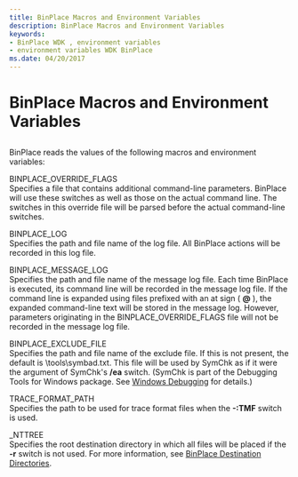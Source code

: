```yaml
---
title: BinPlace Macros and Environment Variables
description: BinPlace Macros and Environment Variables
keywords:
- BinPlace WDK , environment variables
- environment variables WDK BinPlace
ms.date: 04/20/2017
---
```


# BinPlace Macros and Environment Variables


## <span id="ddk_binplace_environment_variables_tools"></span><span id="DDK_BINPLACE_ENVIRONMENT_VARIABLES_TOOLS"></span>


BinPlace reads the values of the following macros and environment variables:

<span id="BINPLACE_OVERRIDE_FLAGS"></span><span id="binplace_override_flags"></span>BINPLACE\_OVERRIDE\_FLAGS  
Specifies a file that contains additional command-line parameters. BinPlace will use these switches as well as those on the actual command line. The switches in this override file will be parsed before the actual command-line switches.

<span id="________BINPLACE_LOG_______"></span><span id="________binplace_log_______"></span> BINPLACE\_LOG   
Specifies the path and file name of the log file. All BinPlace actions will be recorded in this log file.

<span id="BINPLACE_MESSAGE_LOG"></span><span id="binplace_message_log"></span>BINPLACE\_MESSAGE\_LOG  
Specifies the path and file name of the message log file. Each time BinPlace is executed, its command line will be recorded in the message log file. If the command line is expanded using files prefixed with an at sign ( **@** ), the expanded command-line text will be stored in the message log. However, parameters originating in the BINPLACE\_OVERRIDE\_FLAGS file will not be recorded in the message log file.

<span id="BINPLACE_EXCLUDE_FILE"></span><span id="binplace_exclude_file"></span>BINPLACE\_EXCLUDE\_FILE  
Specifies the path and file name of the exclude file. If this is not present, the default is \\tools\\symbad.txt. This file will be used by SymChk as if it were the argument of SymChk's **/ea** switch. (SymChk is part of the Debugging Tools for Windows package. See [Windows Debugging](../debugger/index.md) for details.)

<span id="TRACE_FORMAT_PATH"></span><span id="trace_format_path"></span>TRACE\_FORMAT\_PATH  
Specifies the path to be used for trace format files when the **-:TMF** switch is used.

<span id="_________NTTREE_______"></span><span id="_________nttree_______"></span> \_NTTREE   
Specifies the root destination directory in which all files will be placed if the **-r** switch is not used. For more information, see [BinPlace Destination Directories](binplace-destination-directories.md).

 

